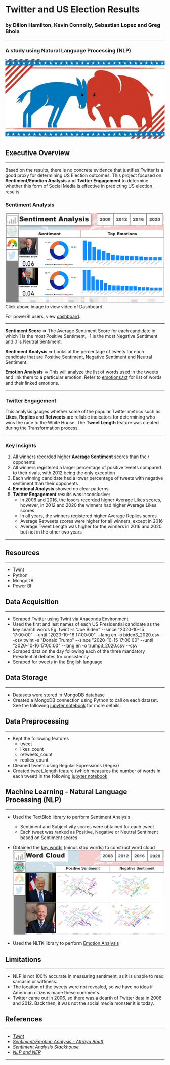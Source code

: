 # Twitter and US Election Results
### by Dillon Hamilton, Kevin Connolly, Sebastian Lopez and Greg Bhola
-------------------------------------------------------------------------------------
### A study using Natural Language Processing (NLP)

<img src="https://github.com/GR8505/US_Election_NLP/blob/main/Images/fo_us_elex_dashboard_main.jpg" alt="drawing" width="600"/>


## Executive Overview
-------------------------------------------------------------------------------------

Based on the results, there is no concrete evidence that justifies Twitter is a good proxy for determining US Election outcomes.
This project focused on **Sentiment/Emotion Analysis** and **Twitter Engagement** to determine whether this form of Social Media
is effective in predicting US election results.

### Sentiment Analysis

[![Watch the video](https://github.com/GR8505/US_Election_NLP/blob/main/Images/D3.png)](https://youtu.be/jtQU7YTS5jg)
Click above image to view video of Dashboard.

For powerBI users, view [dashboard](https://app.powerbi.com/reportEmbed?reportId=6cb7ce27-d1d7-4a87-9bbc-d93ed5962dc7&autoAuth=true&ctid=26a3e96a-449c-4586-88e2-f15b7d132cd5&config=eyJjbHVzdGVyVXJsIjoiaHR0cHM6Ly93YWJpLXVzLWVhc3QtYS1wcmltYXJ5LXJlZGlyZWN0LmFuYWx5c2lzLndpbmRvd3MubmV0LyJ9).

-----------------------------------------------------------------------------------------

**Sentiment Score** => The Average Sentiment Score for each candidate in which 1 is the most Positive Sentiment, -1 is the most
                       Negative Sentiment and 0 is Neutral Sentiment.

**Sentiment Analysis** => Looks at the percentage of tweets for each candidate that are Positive Sentiment, Negative 
                          Sentiment and Neutral Sentiment.
                          
**Emotion Analysis** => This will analyze the list of words used in the tweets and link them to a particular emotion.  Refer to
                        [emotions.txt](https://github.com/GR8505/US_Election_NLP/blob/main/emotions.txt) for list of words and 
                        their linked emotions.

---------------------------------------------------------------------------------------
### Twitter Engagement
This analysis gauges whether some of the popular Twitter metrics such as, **Likes**, **Replies** and **Retweets** are reliable
indicators for determining who wins the race to the White House.  The **Tweet Length** feature was created during the Transformation
process.

---------------------------------------------------------------------------------------
### Key Insights

1) All winners recorded higher **Average Sentiment** scores than their opponents
2) All winners registered a larger percentage of positive tweets compared to their rivals, with 2012 being the only exception
3) Each winning candidate had a lower percentage of tweets with negative sentiment than their opponents
4) **Emotional Analysis** showed no clear patterns
5) **Twitter Engagement** results was inconclusive:
   - In 2008 and 2016, the losers recorded higher Average Likes scores, however, in 2012 and 2020 the winners had higher Average 
     Likes scores
   - In all years, the winners registered higher Average Replies scores
   - Average Retweets scores were higher for all winners, except in 2016
   - Average Tweet Length was higher for the winners in 2016 and 2020 but not in the other two years

---------------------------------------------------------------------------------------

## Resources
---------------------------------------------------------------------------------------
* Twint
* Python
* MongoDB
* Power BI


## Data Acquisition
-------------------------------------------------------------------------------------
* Scraped Twitter using Twint via Anaconda Environment
* Used the first and last names of each US Presidential candidate as the key search words
  Eg. twint -s "Joe Biden" --since "2020-10-15 17:00:00" --until "2020-10-16 17:00:00" --lang en -o biden3_2020.csv --csv
      twint -s "Donald Trump" --since "2020-10-15 17:00:00" --until "2020-10-16 17:00:00" --lang en -o trump3_2020.csv --csv
* Scraped data on the day following each of the three mandatory Presidential debates for consistency
* Scraped for tweets in the English language


## Data Storage
-------------------------------------------------------------------------------------
* Datasets were stored in MongoDB database
* Created a MongoDB connection using Python to call on each dataset.  
  See the following [jupyter notebook](https://github.com/GR8505/US_Election_NLP/blob/main/NLP.ipynb) for
  more details.
  

## Data Preprocessing
--------------------------------------------------------------------------------------
* Kept the following features
  - tweet
  - likes_count
  - retweets_count
  - replies_count
* Cleaned tweets using Regular Expressions (Regex)
* Created tweet_length feature (which measures the number of words in each tweet) in the following 
  [jupyter notebook](https://github.com/GR8505/US_Election_NLP/blob/main/NLP.ipynb) 
  

## Machine Learning - Natural Language Processing (NLP)
--------------------------------------------------------------------------------------
* Used the TextBlob library to perform Sentiment Analysis
  - Sentiment and Subjectivity scores were obtained for each tweet
  - Each tweet was ranked as Positive, Negative or Neutral Sentiment based on Sentiment scores
* Obtained the [key words](https://github.com/GR8505/US_Election_NLP/blob/main/Cleaned_Tweets.ipynb) 
  (minus stop words) to construct word cloud 
  [![Watch the video](https://github.com/GR8505/US_Election_NLP/blob/main/Images/D6.png)](https://youtu.be/jtQU7YTS5jg)
  
* Used the NLTK library to perform [Emotion Analysis](https://github.com/GR8505/US_Election_NLP/blob/main/Emotion_Test.ipynb)
  


## Limitations
--------------------------------------------------------------------------------------
* NLP is not 100% accurate in measuring sentiment, as it is unable to read sarcasm or wittiness.
* The location of the tweets were not revealed, so we have no idea if American citizens made these comments.
* Twitter came out in 2006, so there was a dearth of Twitter data in 2008 and 2012.  Back then, it was not the social
  media monster it is today.


## References
--------------------------------------------------------------------------------------
* [_Twint_](https://github.com/twintproject/twint)
* [_Sentiment/Emotion Analysis - Attreya Bhatt_](https://github.com/attreyabhatt/Sentiment-Analysis)
* [_Sentiment Analysis Stackhouse_](https://stackabuse.com/python-for-nlp-sentiment-analysis-with-scikit-learn/)
* [_NLP and NER_](https://stackabuse.com/python-for-nlp-parts-of-speech-tagging-and-named-entity-recognition/)

-----------------------------------------------------------------------------------------
